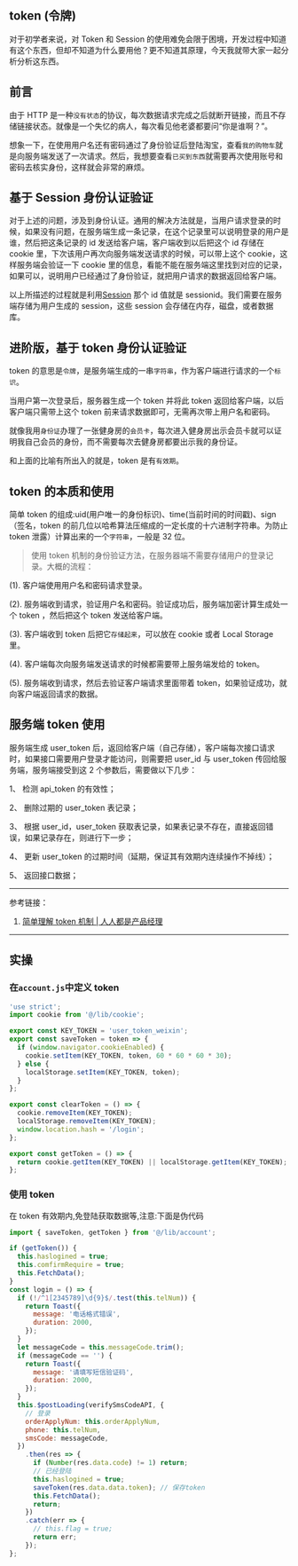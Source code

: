 ## token (令牌)

对于初学者来说，对 Token 和 Session 的使用难免会限于困境，开发过程中知道有这个东西，但却不知道为什么要用他？更不知道其原理，今天我就带大家一起分析分析这东西。

## 前言

由于 HTTP 是一种`没有状态`的协议，每次数据请求完成之后就断开链接，而且不存储链接状态。就像是一个失忆的病人，每次看见他老婆都要问“你是谁啊？”。

想象一下，在使用用户名还有密码通过了身份验证后登陆淘宝，查看`我的购物车`就是向服务端发送了一次请求。然后，我想要查看`已买到东西`就需要再次使用账号和密码去核实身份，这样就会非常的麻烦。

## 基于 Session 身份认证验证

对于上述的问题，涉及到身份认证。通用的解决方法就是，当用户请求登录的时候，如果没有问题，在服务端生成一条记录，在这个记录里可以说明登录的用户是谁，然后把这条记录的 id 发送给客户端，客户端收到以后把这个 id 存储在 cookie 里，下次该用户再次向服务端发送请求的时候，可以带上这个 cookie，这样服务端会验证一下 cookie 里的信息，看能不能在服务端这里找到对应的记录，如果可以，说明用户已经通过了身份验证，就把用户请求的数据返回给客户端。

以上所描述的过程就是利用[Session](https://blog.csdn.net/hsf15768615284/article/details/73251205) 那个 id 值就是 sessionid。我们需要在服务端存储为用户生成的 session，这些 session 会存储在内存，磁盘，或者数据库。

## 进阶版，基于 token 身份认证验证

token 的意思是`令牌`，是服务端生成的一串`字符串`，作为客户端进行请求的一个`标识`。

当用户第一次登录后，服务器生成一个 token 并将此 token 返回给客户端，以后客户端只需带上这个 token 前来请求数据即可，无需再次带上用户名和密码。

就像我用`身份证`办理了一张健身房的`会员卡`，每次进入健身房出示会员卡就可以证明我自己会员的身份，而不需要每次去健身房都要出示我的身份证。

和上面的比喻有所出入的就是，token 是有`有效期`。

## token 的本质和使用

简单 token 的组成:uid(用户唯一的身份标识)、time(当前时间的时间戳)、sign（签名，token 的前几位以哈希算法压缩成的一定长度的十六进制字符串。为防止 token 泄露）计算出来的一个`字符串`，一般是 32 位。

> 使用 token 机制的身份验证方法，在服务器端不需要存储用户的登录记录。大概的流程：

(1). 客户端使用用户名和密码请求登录。

(2). 服务端收到请求，验证用户名和密码。验证成功后，服务端加密计算生成处一个 token ，然后把这个 token 发送给客户端。

(3). 客户端收到 token 后把它`存储起来`，可以放在 cookie 或者 Local Storage 里。

(4). 客户端每次向服务端发送请求的时候都需要带上服务端发给的 token。

(5). 服务端收到请求，然后去验证客户端请求里面带着 token，如果验证成功，就向客户端返回请求的数据。

## 服务端 token 使用

服务端生成 user_token 后，返回给客户端（自己存储），客户端每次接口请求时，如果接口需要用户登录才能访问，则需要把 user_id 与 user_token 传回给服务端，服务端接受到这 2 个参数后，需要做以下几步：

1、 检测 api_token 的有效性；

2、 删除过期的 user_token 表记录；

3、 根据 user_id，user_token 获取表记录，如果表记录不存在，直接返回错误，如果记录存在，则进行下一步；

4、 更新 user_token 的过期时间（延期，保证其有效期内连续操作不掉线）；

5、 返回接口数据；

---

参考链接：

1. [简单理解 token 机制 | 人人都是产品经理](http://www.woshipm.com/pd/877760.html)

---

## 实操

### 在`account.js`中定义 token

```javascript
'use strict';
import cookie from '@/lib/cookie';

export const KEY_TOKEN = 'user_token_weixin';
export const saveToken = token => {
  if (window.navigator.cookieEnabled) {
    cookie.setItem(KEY_TOKEN, token, 60 * 60 * 60 * 30);
  } else {
    localStorage.setItem(KEY_TOKEN, token);
  }
};

export const clearToken = () => {
  cookie.removeItem(KEY_TOKEN);
  localStorage.removeItem(KEY_TOKEN);
  window.location.hash = '/login';
};

export const getToken = () => {
  return cookie.getItem(KEY_TOKEN) || localStorage.getItem(KEY_TOKEN);
};
```

### 使用 token

在 token 有效期内,免登陆获取数据等,注意:下面是伪代码

```javascript
import { saveToken, getToken } from '@/lib/account';

if (getToken()) {
  this.haslogined = true;
  this.comfirmRequire = true;
  this.FetchData();
}
const login = () => {
  if (!/^1[2345789]\d{9}$/.test(this.telNum)) {
    return Toast({
      message: '电话格式错误',
      duration: 2000,
    });
  }
  let messageCode = this.messageCode.trim();
  if (messageCode == '') {
    return Toast({
      message: '请填写短信验证码',
      duration: 2000,
    });
  }
  this.$postLoading(verifySmsCodeAPI, {
    // 登录
    orderApplyNum: this.orderApplyNum,
    phone: this.telNum,
    smsCode: messageCode,
  })
    .then(res => {
      if (Number(res.data.code) != 1) return;
      // 已经登陆
      this.haslogined = true;
      saveToken(res.data.data.token); // 保存token
      this.FetchData();
      return;
    })
    .catch(err => {
      // this.flag = true;
      return err;
    });
};
```
